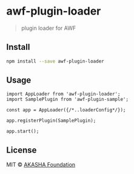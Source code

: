 # awf-plugin-loader

> plugin loader for AWF

## Install

```bash
npm install --save awf-plugin-loader
```

## Usage

```tsx
import AppLoader from 'awf-plugin-loader';
import SamplePlugin from 'awf-plugin-sample';

const app = AppLoader({/*..loaderConfig*/});

app.registerPlugin(SamplePlugin);

app.start();

```

## License

MIT © [AKASHA Foundation](https://akasha.org/)
